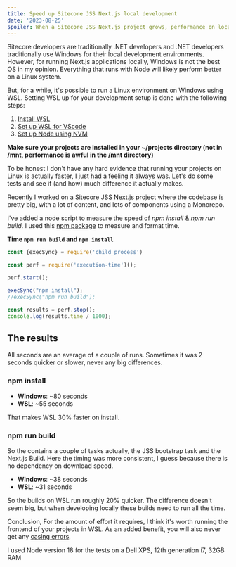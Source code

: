 ```yaml
---
title: Speed up Sitecore JSS Next.js local development
date: '2023-08-25'
spoiler: When a Sitecore JSS Next.js project grows, performance on local develop can suffer easily. Let's see how running your project in WSL can help.
---
```


Sitecore developers are traditionally .NET developers and .NET developers traditionally use Windows for their local development environments. 
However, for running Next.js applications locally, Windows is not the best OS in my opinion. Everything that runs with Node will likely perform better on a Linux system. 

But, for a while, it's possible to run a Linux environment on Windows using WSL. Setting WSL up for your development setup is done with the following steps: 

1. [Install WSL](https://learn.microsoft.com/en-us/windows/wsl/install)
2. [Set up WSL for VScode](https://learn.microsoft.com/en-us/windows/wsl/tutorials/wsl-vscode)
3. [Set up Node using NVM](https://learn.microsoft.com/en-us/windows/dev-environment/javascript/nodejs-on-wsl)

**Make sure your projects are installed in your ~/projects directory (not in /mnt, performance is awful in the /mnt directory)**

To be honest I don't have any hard evidence that running your projects on Linux is actually faster, I just had a feeling it always was.
Let's do some tests and see if (and how) much difference it actually makes.

Recently I worked on a Sitecore JSS Next.js project where the codebase is pretty big, with a lot of content, and lots of components using a Monorepo.

I've added a node script to measure the speed of *npm install* & *npm run build*. I used this [npm package](https://www.npmjs.com/package/execution-time) to measure and format time. 

**Time `npm run build` and `npm install`**
```javascript
const {execSync} = require('child_process')

const perf = require('execution-time')();

perf.start();

execSync("npm install");
//execSync("npm run build");

const results = perf.stop();
console.log(results.time / 1000); 
```

## The results
All seconds are an average of a couple of runs. Sometimes it was 2 seconds quicker or slower, never any big differences. 

### npm install
- **Windows**: ~80 seconds
- **WSL**: ~55 seconds

That makes WSL 30% faster on install. 

### npm run build
So the contains a couple of tasks actually, the JSS bootstrap task and the Next.js Build. 
Here the timing was more consistent, I guess because there is no dependency on download speed.

- **Windows**: ~38 seconds
- **WSL**: ~31 seconds

So the builds on WSL run roughly 20% quicker. The difference doesn't seem big, but when developing locally these builds need to run all the time. 

Conclusion, For the amount of effort it requires, I think it's worth running the frontend of your projects in WSL. 
As an added benefit, you will also never get any [casing errors](https://learn.microsoft.com/en-us/windows/wsl/case-sensitivity).

I used Node version 18 for the tests on a
Dell XPS, 12th generation i7, 32GB RAM